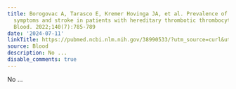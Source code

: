 ```yaml
---
title: Borogovac A, Tarasco E, Kremer Hovinga JA, et al. Prevalence of neuropsychiatric
  symptoms and stroke in patients with hereditary thrombotic thrombocytopenic purpura.
  Blood. 2022;140(7):785-789
date: '2024-07-11'
linkTitle: https://pubmed.ncbi.nlm.nih.gov/38990533/?utm_source=curl&utm_medium=rss&utm_campaign=journals&utm_content=7603509&fc=None&ff=20240711181424&v=2.18.0.post9+e462414
source: Blood
description: No ...
disable_comments: true
---
```

No ...
